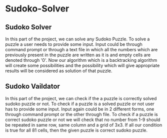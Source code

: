 # Sudoko-Solver

## Sudoko Solver
In this part of the project, we can solve any Sudoko Puzzle. To solve a puzzle a user needs to provide some input. Input could be through command prompt or through a text file in which all the numbers which are previously present in the puzzle are written as it is and empty cells are denoted through '0'.
Now our algorithm which is a backtracking algorithm will create some possibilities and the possibility which will give appropriate results will be considered as solution of that puzzle.

## Sudoko Vaildator
In this part of the project, we can check if the a puzzle is correctly solved sudoko puzzle or not. To check if a puzzle is a solved puzzle or not user has to provide some input. Input again could be in 2 different forms, one through command prompt or the other through file. 
To check if a puzzle is correct sudoko puzzle or not we will check that no number from 1-9 should be repeated in same row, same column and a grid of 3x3. If all our condition is true for all 81 cells, then the given puzzle is correct sudoko puzzle.
